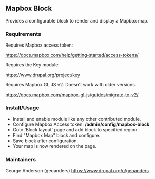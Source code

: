 ## Mapbox Block

Provides a configurable block to render and display a Mapbox
map.

### Requirements

Requires Mapbox access token:

https://docs.mapbox.com/help/getting-started/access-tokens/

Requires the Key module:

https://www.drupal.org/project/key

Requires Mapbox GL JS v2. Doesn't work with older versions.

https://docs.mapbox.com/mapbox-gl-js/guides/migrate-to-v2/

### Install/Usage

* Install and enable module like any other contributed module.
* Configure Mapbox Access token: **/admin/config/mapbox-block**
* Goto 'Block layout' page and add block to specified region.
* Find "Mapbox Map" block and configure.
* Save block after configuration.
* Your map is now rendered on the page.

### Maintainers

George Anderson (geoanders)
https://www.drupal.org/u/geoanders
